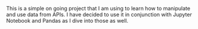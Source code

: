 This is a simple on going project that I am using to learn how to manipulate and use data from APIs.
I have decided to use it in conjunction with Jupyter Notebook and Pandas as I dive into those as well.

